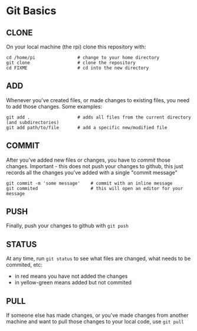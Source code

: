 # Git Basics

## CLONE

On your local machine (the rpi) clone this repository with:

```
cd /home/pi                # change to your home directory
git clone                  # clone the repository
cd FIXME                   # cd into the new directory
```

## ADD

Whenever you've created files, or made changes to existing files, you need to add those changes.  Some examples:

```
git add .                  # adds all files from the current directory (and subdirectories)
git add path/to/file       # add a specific new/modified file
```

## COMMIT

After you've added new files or changes, you have to *commit* those changes.  Important - this does not push your changes to github, this just records all the changes you've added with a single "commit message"

```
git commit -m 'some message'	# commit with an inline message
git commited					# this will open an editor for your message
```


## PUSH

Finally, push your changes to github with `git push`


## STATUS

At any time, run `git status` to see what files are changed, what needs to be commited, etc:

* in red means you have not added the changes
* in yellow-green means added but not commited


## PULL

If someone else has made changes, or you've made changes from another machine and want to pull those changes to your local code, use `git pull`

